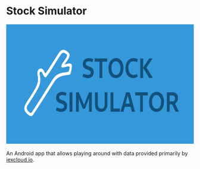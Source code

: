 # Stock Simulator

<img alt="Stock Simulator Banner" src="app/src/main/res/drawable/source/stock-simulator-social.png" width="640" height="320">

An Android app that allows playing around with data provided primarily by [iexcloud.io](https://iexcloud.io/).